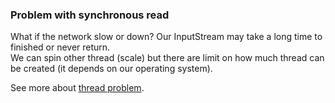 ### Problem with synchronous read

What if the network slow or down? Our InputStream may take a long time to finished or never return.  
We can spin other thread (scale) but there are limit on how much thread can be created (it depends on our operating system).

See more about [thread problem](https://github.com/bluething/learnjava/tree/main/threaddump).